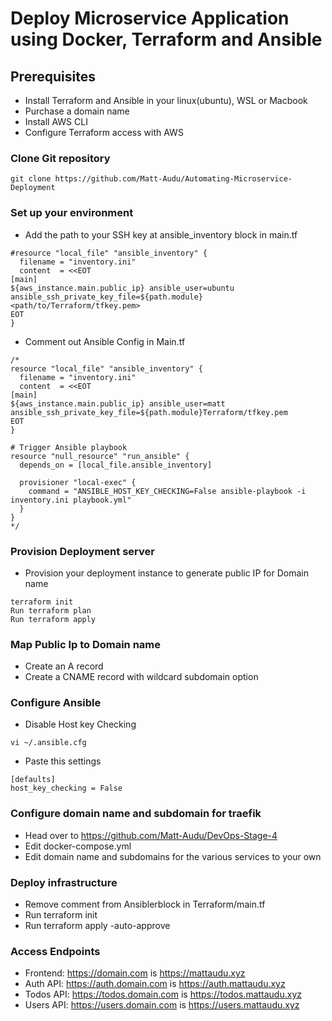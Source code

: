 # Deploy Microservice Application using Docker, Terraform and Ansible

## Prerequisites
- Install Terraform and Ansible in your linux(ubuntu), WSL or Macbook
- Purchase a domain name
- Install AWS CLI
- Configure Terraform access with AWS

### Clone Git repository
```
git clone https://github.com/Matt-Audu/Automating-Microservice-Deployment
``` 

### Set up your environment
- Add the path to your SSH key at ansible_inventory block in main.tf
```
#resource "local_file" "ansible_inventory" {
  filename = "inventory.ini"
  content  = <<EOT
[main]
${aws_instance.main.public_ip} ansible_user=ubuntu ansible_ssh_private_key_file=${path.module}<path/to/Terraform/tfkey.pem>
EOT
}
```
- Comment out Ansible Config in Main.tf
```
/*
resource "local_file" "ansible_inventory" {
  filename = "inventory.ini"
  content  = <<EOT
[main]
${aws_instance.main.public_ip} ansible_user=matt ansible_ssh_private_key_file=${path.module}Terraform/tfkey.pem
EOT
}

# Trigger Ansible playbook
resource "null_resource" "run_ansible" {
  depends_on = [local_file.ansible_inventory]

  provisioner "local-exec" {
    command = "ANSIBLE_HOST_KEY_CHECKING=False ansible-playbook -i inventory.ini playbook.yml"
  }
}
*/
```
### Provision Deployment server
- Provision your deployment instance to generate public IP for Domain name
```
terraform init
Run terraform plan
Run terraform apply
```
### Map Public Ip to Domain name
- Create an A record
- Create a CNAME record with wildcard subdomain option

### Configure Ansible
- Disable Host key Checking
```
vi ~/.ansible.cfg
```
- Paste this settings 
```
[defaults]
host_key_checking = False
```

### Configure domain name and subdomain for traefik
- Head over to https://github.com/Matt-Audu/DevOps-Stage-4
- Edit docker-compose.yml 
- Edit domain name and subdomains for the various services to your own

### Deploy infrastructure
- Remove comment from Ansiblerblock in Terraform/main.tf
- Run terraform init
- Run terraform apply -auto-approve

### Access Endpoints

- Frontend: https://domain.com is https://mattaudu.xyz
- Auth API: https://auth.domain.com is https://auth.mattaudu.xyz
- Todos API: https://todos.domain.com is https://todos.mattaudu.xyz
- Users API: https://users.domain.com is https://users.mattaudu.xyz

